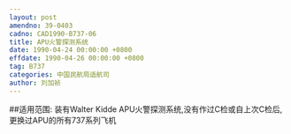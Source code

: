 ```yaml
---
layout: post
amendno: 39-0403
cadno: CAD1990-B737-06
title: APU火警探测系统
date: 1990-04-24 00:00:00 +0800
effdate: 1990-04-26 00:00:00 +0800
tag: B737
categories: 中国民航局适航司
author: 刘加祯
---
```


##适用范围:
装有Walter Kidde APU火警探测系统,没有作过C检或自上次C检后,更换过APU的所有737系列飞机

